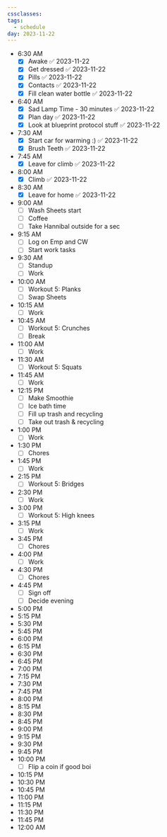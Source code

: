 ```yaml
---
cssclasses: 
tags:
  - schedule
day: 2023-11-22
---
```


- <span class="green">6:30 AM</span>
	- [x] Awake ✅ 2023-11-22
	- [x] Get dressed ✅ 2023-11-22
	- [x] Pills ✅ 2023-11-22
	- [x] Contacts ✅ 2023-11-22
	- [x] Fill clean water bottle ✅ 2023-11-22
- <span class="green">6:40 AM</span>
	- [x] Sad Lamp Time - 30 minutes ✅ 2023-11-22
	- [x] Plan day ✅ 2023-11-22
	- [x] Look at blueprint protocol stuff ✅ 2023-11-22
- <span class="green">7:30 AM</span>
	- [x] Start car for warming :) ✅ 2023-11-22
	- [x] Brush Teeth ✅ 2023-11-22
- <span class="green">7:45 AM</span>
	- [x] Leave for climb ✅ 2023-11-22
- <span class="green">8:00 AM</span>
	- [x] Climb ✅ 2023-11-22
- <span class="green">8:30 AM</span>
	- [x] Leave for home ✅ 2023-11-22
- <span class="green">9:00 AM</span>
	- [ ] Wash Sheets start
	- [ ] Coffee
	- [ ] Take Hannibal outside for a sec
- <span class="green">9:15 AM</span>
	- [ ] Log on Emp and CW
	- [ ] Start work tasks
- <span class="green">9:30 AM</span>
	- [ ] Standup
	- [ ] Work
- <span class="green">10:00 AM</span>
	- [ ] Workout 5: Planks
	- [ ] Swap Sheets
- <span class="green">10:15 AM</span>
	- [ ] Work
- <span class="green">10:45 AM</span>
	- [ ] Workout 5: Crunches
	- [ ] Break
- <span class="green">11:00 AM</span>
	- [ ] Work
- <span class="green">11:30 AM</span>
	- [ ] Workout 5: Squats
- <span class="green">11:45 AM</span>
	- [ ] Work
- <span class="green">12:15 PM</span>
	- [ ] Make Smoothie
	- [ ] Ice bath time
	- [ ] Fill up trash and recycling
	- [ ] Take out trash & recycling
- <span class="green">1:00 PM</span>
	- [ ] Work
- <span class="green">1:30 PM</span>
	- [ ] Chores
- <span class="green">1:45 PM</span>
	- [ ] Work
- <span class="green">2:15 PM</span>
	- [ ] Workout 5: Bridges
- <span class="green">2:30 PM</span>
	- [ ] Work
- <span class="green">3:00 PM</span>
	- [ ] Workout 5: High knees
- <span class="green">3:15 PM</span>
	- [ ] Work
- <span class="green">3:45 PM</span>
	- [ ] Chores
- <span class="green">4:00 PM</span>
	- [ ] Work
- <span class="green">4:30 PM</span>
	- [ ] Chores
- <span class="green">4:45 PM</span>
	- [ ] Sign off
	- [ ] Decide evening
- <span class="green">5:00 PM</span>
- <span class="green">5:15 PM</span>
- <span class="green">5:30 PM</span>
- <span class="green">5:45 PM</span>
- <span class="green">6:00 PM</span>
- <span class="green">6:15 PM</span>
- <span class="green">6:30 PM</span>
- <span class="green">6:45 PM</span>
- <span class="green">7:00 PM</span>
- <span class="green">7:15 PM</span>
- <span class="green">7:30 PM</span>
- <span class="green">7:45 PM</span>
- <span class="green">8:00 PM</span>
- <span class="green">8:15 PM</span>
- <span class="green">8:30 PM</span>
- <span class="green">8:45 PM</span>
- <span class="green">9:00 PM</span>
- <span class="green">9:15 PM</span>
- <span class="green">9:30 PM</span>
- <span class="green">9:45 PM</span>
- <span class="green">10:00 PM</span>
	- [ ] Flip a coin if good boi
- <span class="green">10:15 PM</span>
- <span class="green">10:30 PM</span>
- <span class="green">10:45 PM</span>
- <span class="green">11:00 PM</span>
- <span class="green">11:15 PM</span>
- <span class="green">11:30 PM</span>
- <span class="green">11:45 PM</span>
- <span class="green">12:00 AM</span>
